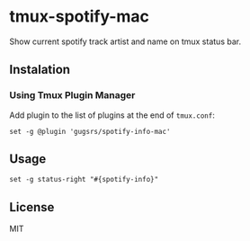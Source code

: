 # tmux-spotify-mac

Show current spotify track artist and name on tmux status bar.

## Instalation
### Using Tmux Plugin Manager

Add plugin to the list of plugins at the end of `tmux.conf`:
```
set -g @plugin 'gugsrs/spotify-info-mac'
```

## Usage
```
set -g status-right "#{spotify-info}"
```

## License
MIT
